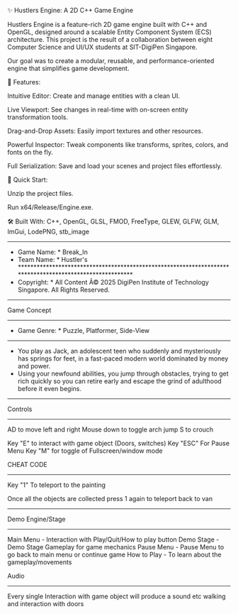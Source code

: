 ✨ Hustlers Engine: A 2D C++ Game Engine

Hustlers Engine is a feature-rich 2D game engine built with C++ and OpenGL, designed around a scalable Entity Component System (ECS) architecture. This project is the result of a collaboration between eight Computer Science and UI/UX students at SIT-DigiPen Singapore.

Our goal was to create a modular, reusable, and performance-oriented engine that simplifies game development.

🚀 Features:

Intuitive Editor: Create and manage entities with a clean UI.

Live Viewport: See changes in real-time with on-screen entity transformation tools.

Drag-and-Drop Assets: Easily import textures and other resources.

Powerful Inspector: Tweak components like transforms, sprites, colors, and fonts on the fly.

Full Serialization: Save and load your scenes and project files effortlessly.

👟 Quick Start:

Unzip the project files.

Run x64/Release/Engine.exe.

🛠️ Built With:
C++, OpenGL, GLSL, FMOD, FreeType, GLEW, GLFW, GLM, ImGui, LodePNG, stb_image

*********************************************************************************************************
* Game Name:    * Break_In                                            
* Team Name:    * Hustler's                                                                                 *********************************************************************************************************
* Copyright:    * All Content Â© 2025 DigiPen Institute of Technology Singapore. All Rights Reserved.    
*********************************************************************************************************

Game Concept
*************************************************************************************************************************
* Game Genre:     * Puzzle, Platformer, Side-View                                
*************************************************************************************************************************
* You play as Jack, an adolescent teen who suddenly and mysteriously has springs for feet, in a fast-paced modern world dominated by money and power. 
* Using your newfound abilities, you jump through obstacles, trying to get rich quickly so you can retire early and escape the grind of adulthood before it even begins.
*************************************************************************************************************************
Controls
**************************************************************************************************************************************************************
AD to move left and right
Mouse down to toggle arch jump
S to crouch 

Key "E" to interact with game object (Doors, switches)
Key "ESC" For Pause Menu 
Key "M" for toggle of Fullscreen/window mode

CHEAT CODE 
**************************************************************************************************************************************************************
Key "1" To teleport to the painting 

Once all the objects are collected press 1 again to teleport back to van


**************************************************************************************************************************************************************

Demo Engine/Stage
**************************************************************************************************************************************************************
Main Menu - Interaction with Play/Quit/How to play button
Demo Stage - Demo Stage Gameplay for game mechanics
Pause Menu - Pause Menu to go back to main menu or continue game
How to Play - To learn about the gameplay/movements

Audio
**************************************************************************************************************************************************************
Every single Interaction with game object will produce a sound 
etc walking and interaction with doors



